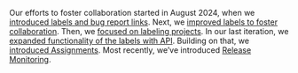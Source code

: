 Our efforts to foster collaboration started in August 2024,
when we [introduced labels and bug report links](/2024/08/14/introduction-labels-and-foster-collab).
Next, we [improved labels to foster collaboration](/2024/09/25/improving-labels).
Then, we [focused on labeling projects](/2025/01/21/project-labels). In our last iteration,
we [expanded functionality of the labels with API](/2025/05/05/labels-api). Building on
that, we [introduced Assignments](/2025/05/15/foster-collaboration).
Most recently, we’ve introduced [Release Monitoring](/2025/09/23/foster-collaboration).
